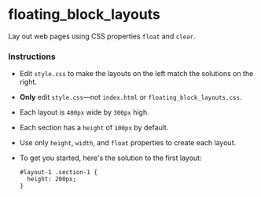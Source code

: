 floating_block_layouts
======================

Lay out web pages using CSS properties `float` and `clear`.

### Instructions

- Edit `style.css` to make the layouts on the left match the solutions on the right.
- **Only** edit `style.css`—not `index.html` or `floating_block_layouts.css`.
- Each layout is `400px` wide by `300px` high.
- Each section has a `height` of `100px` by default.
- Use only `height`, `width`, and `float` properties to create each layout.
- To get you started, here's the solution to the first layout:</p>

      #layout-1 .section-1 {
        height: 200px;
      }